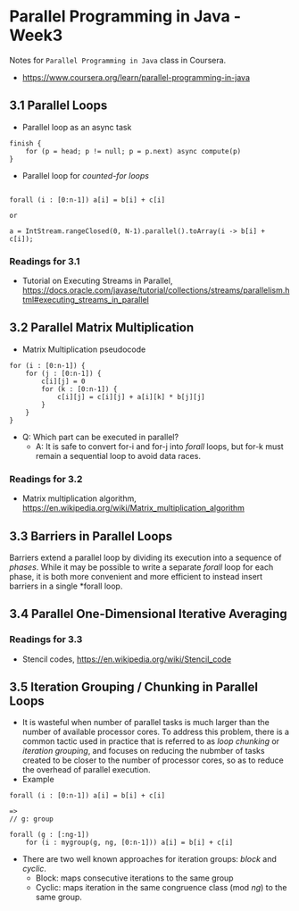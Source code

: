 # Parallel Programming in Java - Week3

Notes for `Parallel Programming in Java` class in Coursera.

- https://www.coursera.org/learn/parallel-programming-in-java

## 3.1 Parallel Loops

- Parallel loop as an async task

```
finish {
    for (p = head; p != null; p = p.next) async compute(p)
}
```

- Parallel loop for *counted-for loops*

```

forall (i : [0:n-1]) a[i] = b[i] + c[i]

or

a = IntStream.rangeClosed(0, N-1).parallel().toArray(i -> b[i] + c[i]);
```

### Readings for 3.1

- Tutorial on Executing Streams in Parallel, https://docs.oracle.com/javase/tutorial/collections/streams/parallelism.html#executing_streams_in_parallel

## 3.2 Parallel Matrix Multiplication

- Matrix Multiplication pseudocode

```
for (i : [0:n-1]) {
    for (j : [0:n-1]) {
        c[i][j] = 0
        for (k : [0:n-1]) {
            c[i][j] = c[i][j] + a[i][k] * b[j][j]
        }
    }
}
```

- Q: Which part can be executed in parallel?
  - A: It is safe to convert for-i and for-j into *forall* loops, but for-k must remain a sequential loop to avoid data races.

### Readings for 3.2

- Matrix multiplication algorithm, https://en.wikipedia.org/wiki/Matrix_multiplication_algorithm

## 3.3 Barriers in Parallel Loops

Barriers extend a parallel loop by dividing its execution into a sequence of *phases*. While it may be possible to write a separate *forall* loop for each phase, it is both more convenient and more efficient to instead insert barriers in a single *forall loop.

## 3.4 Parallel One-Dimensional Iterative Averaging

### Readings for 3.3

- Stencil codes, https://en.wikipedia.org/wiki/Stencil_code

## 3.5 Iteration Grouping / Chunking in Parallel Loops

- It is wasteful when number of parallel tasks is much larger than the number of available processor cores. To address this problem, there is a common tactic used in practice that is referred to as *loop chunking* or *iteration grouping*, and focuses on reducing the nubmber of tasks created to be closer to the number of processor cores, so as to reduce the overhead of parallel execution.
- Example
  
```
forall (i : [0:n-1]) a[i] = b[i] + c[i]

=>
// g: group

forall (g : [:ng-1])
    for (i : mygroup(g, ng, [0:n-1])) a[i] = b[i] + c[i]
```

- There are two well known approaches for iteration groups: *block* and *cyclic*.
  - Block: maps consecutive iterations to the same group
  - Cyclic: maps iteration in the same congruence class (mod *ng*) to the same group.
